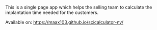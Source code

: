 This is a single page app which helps the selling team to calculate the implantation time needed for the customers.

Available on: https://maax103.github.io/scicalculator-nv/
